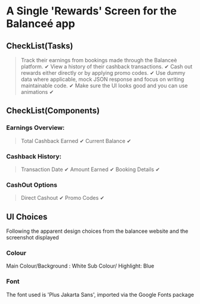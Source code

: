 # A Single 'Rewards' Screen for the Balanceé app

## CheckList(Tasks)

> Track their earnings from bookings made through the Balanceè platform. ✔
> View a history of their cashback transactions. ✔
> Cash out rewards either directly or by applying promo codes. ✔
> Use dummy data where applicable, mock JSON response and focus on writing maintainable code. ✔
> Make sure the UI looks good and you can use animations ✔

## CheckList(Components)

### Earnings Overview:

> Total Cashback Earned ✔
> Current Balance ✔

### Cashback History:

> Transaction Date ✔
> Amount Earned  ✔
> Booking Details ✔


### CashOut Options

> Direct Cashout ✔
> Promo Codes ✔

## UI Choices

Following the apparent design choices from the balancee website and the screenshot displayed


### Colour 

Main Colour/Background : White
Sub Colour/ Highlight: Blue

### Font

The font used is 'Plus Jakarta Sans', imported via the Google Fonts package